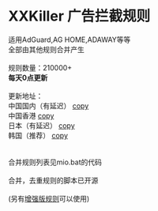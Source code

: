 # XXKiller 广告拦截规则
适用AdGuard,AG HOME,ADAWAY等等<br/>
全部由其他规则合并产生<br/><br/>
规则数量：210000+<br/>
<strong>每天0点更新</strong><br/><br/>
更新地址：<br/>
中国国内（有延迟） <a href=https://cdn.jsdelivr.net/gh/DoingDog/XXKiller@main/w.txt>copy</a><br/>
中国香港 <a href=https://raw.fastgit.org/DoingDog/XXKiller/main/w.txt>copy</a><br/>
日本（有延迟） <a href=https://cdn.staticaly.com/gh/DoingDog/XXKiller/main/w.txt>copy</a><br/>
韩国（推荐） <a href=https://ghproxy.com/https://raw.githubusercontent.com/DoingDog/XXKiller/main/w.txt>copy</a><br/>
<br/><br/>
合并规则列表见mio.bat的代码<br/><br/>
合并，去重规则的脚本已开源<br/><br/>
(另有<a href="https://github.com/DoingDog/XXKillerMax">增强版规则</a>可以使用)

